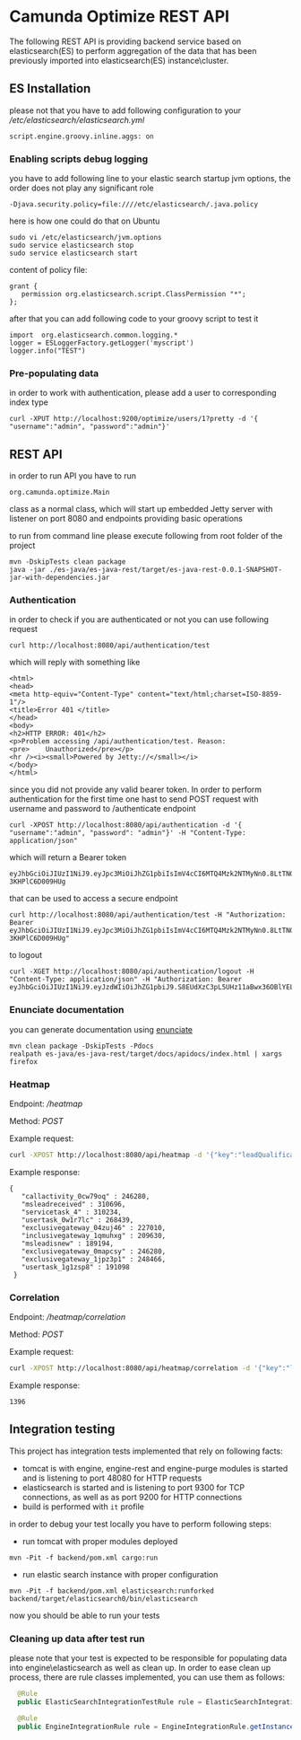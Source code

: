 # Camunda Optimize REST API

The following REST API is providing backend service based on elasticsearch(ES) to perform aggregation of the 
data that has been previously imported into elasticsearch(ES) instance\cluster. 

## ES Installation 

please not that you have to add following configuration to your _/etc/elasticsearch/elasticsearch.yml_

```
script.engine.groovy.inline.aggs: on
```

### Enabling scripts debug logging

you have to add following line to your elastic search startup jvm options, the order does not play any 
significant role

```
-Djava.security.policy=file:////etc/elasticsearch/.java.policy
```

here is how one could do that on Ubuntu 

```
sudo vi /etc/elasticsearch/jvm.options
sudo service elasticsearch stop
sudo service elasticsearch start
```

content of policy file: 

```
grant {
   permission org.elasticsearch.script.ClassPermission "*";
};
```

after that you can add following code to your groovy script to test it

```
import  org.elasticsearch.common.logging.*
logger = ESLoggerFactory.getLogger('myscript')
logger.info("TEST")
```

### Pre-populating data

in order to work with authentication, please add a user to corresponding index type

```
curl -XPUT http://localhost:9200/optimize/users/1?pretty -d '{ "username":"admin", "password":"admin"}'
```

## REST API

in order to run API you have to run 
```
org.camunda.optimize.Main
```
class as a normal class, which will start up embedded Jetty server with listener on port 8080 and endpoints
providing basic operations

to run from command line please execute following from root folder of the project

```
mvn -DskipTests clean package
java -jar ./es-java/es-java-rest/target/es-java-rest-0.0.1-SNAPSHOT-jar-with-dependencies.jar
```

### Authentication

in order to check if you are authenticated or not you can use following request

```
curl http://localhost:8080/api/authentication/test
```

which will reply with something like 

```
<html>
<head>
<meta http-equiv="Content-Type" content="text/html;charset=ISO-8859-1"/>
<title>Error 401 </title>
</head>
<body>
<h2>HTTP ERROR: 401</h2>
<p>Problem accessing /api/authentication/test. Reason:
<pre>    Unauthorized</pre></p>
<hr /><i><small>Powered by Jetty://</small></i>
</body>
</html>
```

since you did not provide any valid bearer token. In order to perform authentication for the first time 
one hast to send POST request with username and password to /authenticate endpoint

```
curl -XPOST http://localhost:8080/api/authentication -d '{ "username":"admin", "password": "admin"}' -H "Content-Type: application/json"
```

which will return a Bearer token 

```
eyJhbGciOiJIUzI1NiJ9.eyJpc3MiOiJhZG1pbiIsImV4cCI6MTQ4Mzk2NTMyNn0.8LtTNQCygAvajH_HeXAkOCFPi20e-3KHPlC6D009HUg
```

that can be used to access a secure endpoint 

```
curl http://localhost:8080/api/authentication/test -H "Authorization: Bearer eyJhbGciOiJIUzI1NiJ9.eyJpc3MiOiJhZG1pbiIsImV4cCI6MTQ4Mzk2NTMyNn0.8LtTNQCygAvajH_HeXAkOCFPi20e-3KHPlC6D009HUg"
```

to logout

```
curl -XGET http://localhost:8080/api/authentication/logout -H "Content-Type: application/json" -H "Authorization: Bearer eyJhbGciOiJIUzI1NiJ9.eyJzdWIiOiJhZG1pbiJ9.S8EUdXzC3pL5UHz11aBwx36OBlYEL02FS5GH81XFneE"
```

### Enunciate documentation 

you can generate documentation using [enunciate](http://enunciate.webcohesion.com/) 

```
mvn clean package -DskipTests -Pdocs
realpath es-java/es-java-rest/target/docs/apidocs/index.html | xargs firefox
```
### Heatmap

Endpoint: _/heatmap_

Method: *POST*

Example request: 

```bash
curl -XPOST http://localhost:8080/api/heatmap -d '{"key":"leadQualification"}' -H "Content-Type: application/json"
```

Example response: 

```
{
   "callactivity_0cw79oq" : 246280,
   "msleadreceived" : 310696,
   "servicetask_4" : 310234,
   "usertask_0w1r7lc" : 268439,
   "exclusivegateway_04zuj46" : 227010,
   "inclusivegateway_1qmuhxg" : 209630,
   "msleadisnew" : 189194,
   "exclusivegateway_0mapcsy" : 246280,
   "exclusivegateway_1jpz3p1" : 248466,
   "usertask_1g1zsp8" : 191098
 }
 ```

### Correlation

Endpoint: _/heatmap/correlation_

Method: *POST*

Example request: 

```bash
curl -XPOST http://localhost:8080/api/heatmap/correlation -d '{"key":"leadQualification", "correlationActivities": ["EndEvent_0wsfol8","UserTask_0w1r7lc"]}' -H "Content-Type: application/json"
```

Example response: 

```
1396
```

## Integration testing 

This project has integration tests implemented that rely on following facts: 

* tomcat is with engine, engine-rest and engine-purge modules is started and is listening to port 48080 
for HTTP requests 
* elasticsearch is started and is listening to port 9300 for TCP connections, as well as as port 9200 
for HTTP connections
* build is performed with ```it``` profile

in order to debug your test locally you have to perform following steps: 

* run tomcat with proper modules deployed 
```
mvn -Pit -f backend/pom.xml cargo:run
```
* run elastic search instance with proper configuration
```
mvn -Pit -f backend/pom.xml elasticsearch:runforked
backend/target/elasticsearch0/bin/elasticsearch 
```
now you should be able to run your tests

### Cleaning up data after test run

please note that your test is expected to be responsible for populating 
data into engine\elasticsearch as well as clean up. In order to ease 
clean up process, there are rule classes implemented, you can use them
as follows: 

```java
  @Rule
  public ElasticSearchIntegrationTestRule rule = ElasticSearchIntegrationTestRule.getInstance(); 
```

```java
  @Rule
  public EngineIntegrationRule rule = EngineIntegrationRule.getInstance();
```